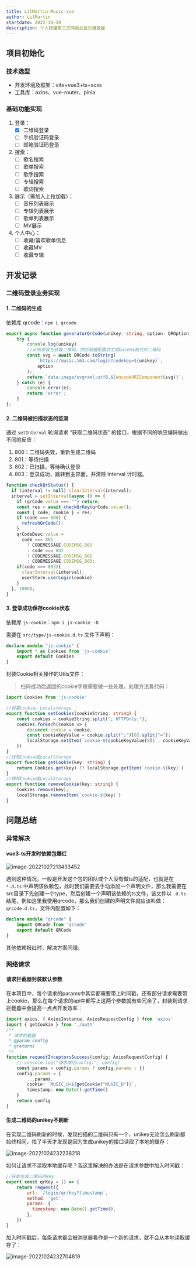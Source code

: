 ```yaml
---
title: LilMartin-Music-vue
author: LilMartin
startdate: 2022-10-19
description: 个人搭建第三方网易云音乐播放器
---
```


## 项目初始化

### 技术选型

+ 开发环境及框架：vite+vue3+ts+scss
+ 工具库：axios、vue-router、pinia

### 基础功能实现

1. 登录：
   - [x] 二维码登录
   - [ ] 手机验证码登录
   - [ ] 邮箱验证码登录
2. 搜索：
   - [ ] 歌名搜索
   - [ ] 歌单搜索
   - [ ] 歌手搜索
   - [ ] 专辑搜索
   - [ ] 歌词搜索
3. 展示（需加入上拉加载）：
   - [ ] 音乐列表展示
   - [ ] 专辑列表展示
   - [ ] 歌单列表展示
   - [ ] MV展示
4. 个人中心：
   - [ ] 收藏/喜欢歌单信息
   - [ ] 收藏MV
   - [ ] 收藏专辑

## 开发记录

### 二维码登录业务实现

#### 1. 二维码的生成

依赖库 qrcode：`npm i qrcode`

```typescript
export async function generatorQrCode(unikey: string, option: QROption): Promise<string> {
    try {
        console.log(unikey)
        //从网易官方获取二维码，然后根据配置项生成base64格式的二维码
        const svg = await QRCode.toString(
            `https://music.163.com/login?codekey=${unikey}`,
            option
        );
        return `data:image/svg+xml;utf8,${encodeURIComponent(svg)}`;
    } catch (e) {
        console.error(e);
        return 'error';
    }
};
```

#### 2. 二维码被扫描状态的监测

通过 `setInterval` 轮询请求 “获取二维码状态” 的接口，根据不同的响应编码做出不同的反应：

1. 800：二维码失效，重新生成二维码
2. 801：等待扫描
3. 802：已扫描，等待确认登录
4. 803：登录成功，跳转到主界面，并清除 Interval 计时器。

```typescript
function checkQrStatus() {
  if (interval != null) clearInterval(interval);
  interval = setInterval(async () => {
    if (qrCode.value === "") return;
    const res = await checkQrKey(qrCode.value!);
    const { code, cookie } = res;
    if (code === 800) {
      refreshQrCode();
    }
    qrCodeDesc.value =
      code === 801
        ? CODEMESSAGE.CODEMSG_801
        : code === 802
        ? CODEMESSAGE.CODEMSG_802
        : CODEMESSAGE.CODEMSG_803;
    if(code === 803){
      clearInterval(interval);
      userStore.userLogin(cookie)
    }
  }, 1000);
}
```

#### 3. 登录成功保存cookie状态

依赖库 `js-cookie`：`npm i js-cookie -D`

需要在 `src/type/js-cookie.d.ts` 文件下声明：

```typescript
declare module "js-cookie" {
    import * as Cookies from 'js-cookie'
    export default Cookies
}
```

封装Cookie相关操作的Utils文件：

> 扫码成功后返回的cookie字段需要做一些处理，处理方法看代码：

```typescript
import Cookies from 'js-cookie'

//设置cookie、Localstorage
export function setCookies(cookieString: string) {
    const cookies = cookieString.split("; HTTPOnly;");
    cookies.forEach(cookie => {
        document.cookie = cookie;
        const cookieKeyValue = cookie.split(";")[0].split("=");
        localStorage.setItem(`cookie-${cookieKeyValue[0]}`, cookieKeyValue[1]);
    })
}
//获取Cookie或LocalStorage
export function getCookie(key: string) {
    return Cookies.get(key) ?? localStorage.getItem(`cookie-${key}`)
}
//移除Cookie或LocalStorage
export function removeCookie(key: string) {
    Cookies.remove(key);
    localStorage.removeItem(`cookie-${key}`)
}
```





## 问题总结

### 异常解决

#### vue3-ts开发时依赖包爆红

![image-20221027213433452](https://lilmartin.oss-cn-nanjing.aliyuncs.com/blog/image-20221027213433452.png)

遇到这种情况，一般是开发这个包的团队或个人没有做ts的适配，也就是在 `*.d.ts` 中声明该依赖包，此时我们需要去手动添加一个声明文件，那么我需要在src目录下先创建一个type，然后创建一个声明该依赖的ts文件，该文件以 `.d.ts` 结尾，例如这里我使用qrcode，那么我们创建的声明文件就应该叫做：`qrcode.d.ts`，文件内配置如下：

```typescript
declare module "qrcode" {
    import QRCode from 'qrcode'
    export default QRCode
}
```

其他依赖报红时，解决方案同理。

### 网络请求

#### 请求拦截器封装默认参数

在本项目中，每个请求的params中其实都需要带上时间戳，还有部分请求需要带上cookie，那么在每个请求的api中都写上这两个参数就有些冗余了，封装到请求拦截器中会提高一点点开发效率：

```ts
import axios, { AxiosInstance, AxiosRequestConfig } from 'axios'
import { getCookie } from './auth'
/**
 * 请求拦截器
 * @param config 
 * @returns 
 */
function requestInceptorsSuccess(config: AxiosRequestConfig) {
    // console.log("请求成功config:", config)
    const params = config.params ? config.params : {}
    config.params = {
        ...params,
        cookie: `MUSIC_U=${getCookie("MUSIC_U")}`,
        timestamp: new Date().getTime()
    }
    return config
}
```

#### 生成二维码的unikey不刷新

在实现二维码刷新的时候，发现扫描的二维码只有一个，unikey无论怎么刷新都始终相同，找了半天才发现是因为生成unikey的接口读取了本地的缓存：

![image-20221024232238218](https://lilmartin.oss-cn-nanjing.aliyuncs.com/blog/image-20221024232238218.png)

如何让请求不读取本地缓存呢？我这里解决的办法是在请求参数中加入时间戳：

```js
//获取生成二维码的key
export const qrKey = () => {
    return request({
        url: `/login/qr/key?timestamp`,
        method: 'get',
        params: {
          timestamp: new Date().getTime(),
        },
    })
}
```

加入时间戳后，每条请求都会被浏览器看作是一个新的请求，就不会从本地读取缓存了：

![image-20221024232704819](https://lilmartin.oss-cn-nanjing.aliyuncs.com/blog/image-20221024232704819.png)
